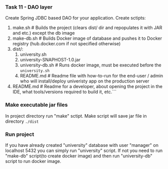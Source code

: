 ### Task 11 - DAO layer
Create Spring JDBC based DAO for your application.
Create sctipts: 
1. make.sh    # Builds the project (clears dist/ dir and repopulates it with JAR and etc.) except the db image
2. make-db.sh # Builds Docker image of database and pushes it to Docker registry (hub.docker.com if not specified otherwise)
3. dist/:
    1. university.sh
    2. university-SNAPHOST-1.0.jar
    3. university-db.sh # Runs docker image, must be executed before the `university.sh`
    4. README.md # Readme file with how-to-run for the end-user / admin who will install/deploy univeristy app on the production server
4. README.md  # Readme for a developer, about opening the project in the IDE, what tools/versions required to build it, etc.```

### Make executable jar files

In project directory run "make" sctipt.
Make script will save jar file in directory `./dist`

### Run project
If you have already created "university" database with user "manager" on localhost 5432 you can simply run "university" script. 
If not you need to run "make-db" script(to create docker image) and then run "university-db" script to run docker image.
